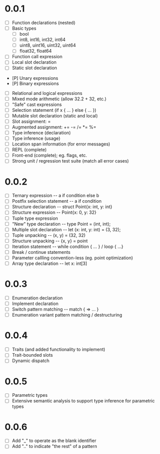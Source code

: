 # 0.0.1
 - [ ] Function declarations (nested)
 - [ ] Basic types
    - [ ] bool
    - [ ] int8, int16, int32, int64
    - [ ] uint8, uint16, uint32, uint64
    - [ ] float32, float64
 - [ ] Function call expression
 - [ ] Local slot declaration
 - [ ] Static slot declaration
 - [P] Unary expressions
 - [P] Binary expressions
 - [ ] Relational and logical expressions
 - [ ] Mixed mode arithmetic (allow 32.2 + 32, etc.)
 - [ ] "Safe" cast expressions
 - [ ] Selection statement (if x { ... } else { ... })
 - [ ] Mutable slot declaration (static and local)
 - [ ] Slot assignment: =
 - [ ] Augmented assignment: += -= /= *= %=
 - [ ] Type inference (declaration)
 - [ ] Type inference (usage)
 - [ ] Location span information (for error messages)
 - [ ] REPL (complete)
 - [ ] Front-end (complete); eg. flags, etc.
 - [ ] Strong unit / regression test suite (match all error cases)

# 0.0.2
 - [ ] Ternary expression -- a if condition else b
 - [ ] Postfix selection statement -- a if condition
 - [ ] Structure declaration -- struct Point{x: int, y: int}
 - [ ] Structure expression -- Point{x: 0, y: 32}
 - [ ] Tuple type expression
 - [ ] "New" type declaration -- type Point = (int, int);
 - [ ] Multiple slot declaration -- let (x: int, y: int) = (3, 32);
 - [ ] Tuple unpacking -- (x, y) = (32, 32)
 - [ ] Structure unpacking -- {x, y} = point
 - [ ] Iteration statement -- while condition { ... } / loop { ...}
 - [ ] Break / continue statements
 - [ ] Parameter callling convention-less (eg. point optimization)
 - [ ] Array type declaration -- let x: int[3]

# 0.0.3
 - [ ] Enumeration declaration
 - [ ] Implement declaration
 - [ ] Switch pattern matching -- match <expression> { <constant> => ... }
 - [ ] Enumeration variant pattern matching / destructuring

# 0.0.4
 - [ ] Traits (and added functionality to implement)
 - [ ] Trait-bounded slots
 - [ ] Dynamic dispatch

# 0.0.5
 - [ ] Parametric types
 - [ ] Extensive semantic analysis to support type inference for parametric types

# 0.0.6
 - [ ] Add "_" to operate as the blank identifier
 - [ ] Add ".." to indicate "the rest" of a pattern
